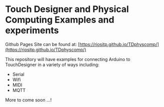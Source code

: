 # Touch Designer and Physical Computing Examples and experiments
Github Pages Site can be found at: [https://riositp.github.io/TDphyscomp/](https://riositp.github.io/TDphyscomp/)

This repository will have examples for connecting Arduino to TouchDesigner in a variety of ways including:

- Serial
- Wifi 
- MIDI
- MQTT

More to come soon ...!
